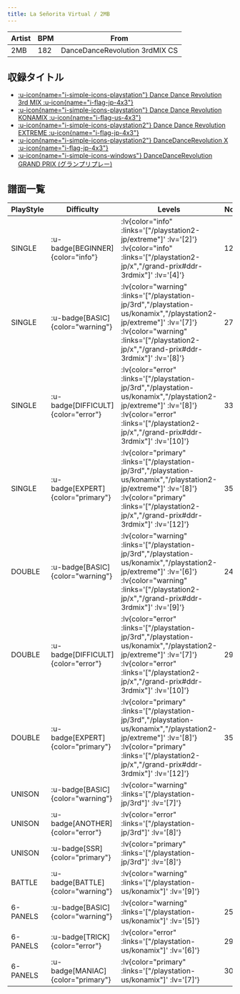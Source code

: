 ```yaml
---
title: La Señorita Virtual / 2MB
---
```


|Artist|BPM|From|
|------|---|----|
|2MB|182|DanceDanceRevolution 3rdMIX CS|

## 収録タイトル

- [ :u-icon{name="i-simple-icons-playstation"} Dance Dance Revolution 3rd MIX :u-icon{name="i-flag-jp-4x3"} ](/playstation-jp/3rd)
- [ :u-icon{name="i-simple-icons-playstation"} Dance Dance Revolution KONAMIX :u-icon{name="i-flag-us-4x3"} ](/playstation-us/konamix)
- [ :u-icon{name="i-simple-icons-playstation2"} Dance Dance Revolution EXTREME :u-icon{name="i-flag-jp-4x3"} ](/playstation2-jp/extreme)
- [ :u-icon{name="i-simple-icons-playstation2"} DanceDanceRevolution X :u-icon{name="i-flag-jp-4x3"} ](/playstation2-jp/x)
- [ :u-icon{name="i-simple-icons-windows"} DanceDanceRevolution GRAND PRIX (グランプリプレー)](/grand-prix#ddr-3rdmix)

## 譜面一覧

|PlayStyle|Difficulty|Levels|Notes|Movie|
|---------|----------|------|-----|-----|
|SINGLE| :u-badge[BEGINNER]{color="info"} | :lv{color="info" :links='["/playstation2-jp/extreme"]' :lv='[2]'}  :lv{color="info" :links='["/playstation2-jp/x","/grand-prix#ddr-3rdmix"]' :lv='[4]'} |121/0||
|SINGLE| :u-badge[BASIC]{color="warning"} | :lv{color="warning" :links='["/playstation-jp/3rd","/playstation-us/konamix","/playstation2-jp/extreme"]' :lv='[7]'}  :lv{color="warning" :links='["/playstation2-jp/x","/grand-prix#ddr-3rdmix"]' :lv='[8]'} |270/0||
|SINGLE| :u-badge[DIFFICULT]{color="error"} | :lv{color="error" :links='["/playstation-jp/3rd","/playstation-us/konamix","/playstation2-jp/extreme"]' :lv='[8]'}  :lv{color="error" :links='["/playstation2-jp/x","/grand-prix#ddr-3rdmix"]' :lv='[10]'} |334/0||
|SINGLE| :u-badge[EXPERT]{color="primary"} | :lv{color="primary" :links='["/playstation-jp/3rd","/playstation-us/konamix","/playstation2-jp/extreme"]' :lv='[8]'}  :lv{color="primary" :links='["/playstation2-jp/x","/grand-prix#ddr-3rdmix"]' :lv='[12]'} |359/0||
|DOUBLE| :u-badge[BASIC]{color="warning"} | :lv{color="warning" :links='["/playstation-jp/3rd","/playstation-us/konamix","/playstation2-jp/extreme"]' :lv='[6]'}  :lv{color="warning" :links='["/playstation2-jp/x","/grand-prix#ddr-3rdmix"]' :lv='[9]'} |240/0||
|DOUBLE| :u-badge[DIFFICULT]{color="error"} | :lv{color="error" :links='["/playstation-jp/3rd","/playstation-us/konamix","/playstation2-jp/extreme"]' :lv='[7]'}  :lv{color="error" :links='["/playstation2-jp/x","/grand-prix#ddr-3rdmix"]' :lv='[10]'} |298/0||
|DOUBLE| :u-badge[EXPERT]{color="primary"} | :lv{color="primary" :links='["/playstation-jp/3rd","/playstation-us/konamix","/playstation2-jp/extreme"]' :lv='[8]'}  :lv{color="primary" :links='["/playstation2-jp/x","/grand-prix#ddr-3rdmix"]' :lv='[12]'} |358/0||
|UNISON| :u-badge[BASIC]{color="warning"} | :lv{color="warning" :links='["/playstation-jp/3rd"]' :lv='[7]'} |||
|UNISON| :u-badge[ANOTHER]{color="error"} | :lv{color="error" :links='["/playstation-jp/3rd"]' :lv='[8]'} |||
|UNISON| :u-badge[SSR]{color="primary"} | :lv{color="primary" :links='["/playstation-jp/3rd"]' :lv='[8]'} |||
|BATTLE| :u-badge[BATTLE]{color="warning"} | :lv{color="warning" :links='["/playstation-us/konamix"]' :lv='[9]'} |||
|6-PANELS| :u-badge[BASIC]{color="warning"} | :lv{color="warning" :links='["/playstation-us/konamix"]' :lv='[5]'} |250/0||
|6-PANELS| :u-badge[TRICK]{color="error"} | :lv{color="error" :links='["/playstation-us/konamix"]' :lv='[6]'} |292/0||
|6-PANELS| :u-badge[MANIAC]{color="primary"} | :lv{color="primary" :links='["/playstation-us/konamix"]' :lv='[7]'} |301/0||
